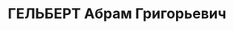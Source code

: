 ---
title: ГЕЛЬБЕРТ Абрам Григорьевич
description: 'Род. в 1921, Иркутск, еврей, обр.: низшее, б/п. Проживал: Москва, ул.
  Бауманская, д. 13/15, кв. 2. Без определенного места работы.

  Арестован 11.07.1937. Обв. в шпионаже и террористической деятельности. Приговор:
  ВК ВС СССР, 04.11.1937 – ВМН. Расстрелян 04.11.1937, г.Москва.

  Реабилитирован Прокуратурой СССР 19.09.1991'
---